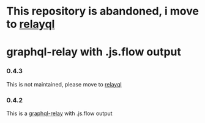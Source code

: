 # This repository is abandoned, i move to [relayql](https://github.com/iamchenxin/relayql)

# graphql-relay with .js.flow output

### 0.4.3
This is not maintained, please move to [relayql](https://github.com/iamchenxin/relayql)

### 0.4.2
This is a [graphql-relay](https://github.com/graphql/graphql-relay-js) with .js.flow output
